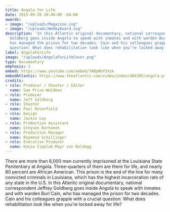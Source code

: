 ```yaml
---
title: Angola for Life
date: 2015-09-20 20:00:00 -04:00
awards:
- image: "/uploads/Magazine.svg"
- image: "/uploads/WebbyAward.svg"
description: 'In this Atlantic original documentary, national correspondent Jeffrey
  Goldberg goes inside Angola to speak with inmates and with warden Burl Cain, who
  has managed the prison for two decades. Cain and his colleagues grapple with a crucial
  question: What does rehabilitation look like when you’re locked away for life?'
label: AngolaForLife
image: "/uploads/AngolaForLifeCover.png"
type: Documentary
emphasis: 2
embed: https://www.youtube.com/embed/7ABpWhY5Xzk
embedAtlantic: https://www.theatlantic.com/video/index/404305/angola-prison-documentary/
credits:
- role: Producer / Shooter / Editor
  name: Sam Price-Waldman
- role: Producer
  name: Jeff Goldberg
- role: Shooter
  name: Paul Rosenfield
- role: Design
  name: Jackie Lay
- role: Production Assistant
  name: Greyson Korhonen
- role: Production Manager
  name: Raymond Schillinger
- role: Executive Producer
  name: Kasia Cieplak-Mayr von Baldegg
---
```


There are more than 6,000 men currently imprisoned at the Louisiana State Penitentiary at Angola. Three-quarters of them are there for life, and nearly 80 percent are African American. This prison is the end of the line for many convicted criminals in Louisiana, which has the highest incarceration rate of any state in the U.S. In this Atlantic original documentary, national correspondent Jeffrey Goldberg goes inside Angola to speak with inmates and with warden Burl Cain, who has managed the prison for two decades. Cain and his colleagues grapple with a crucial question: What does rehabilitation look like when you’re locked away for life?